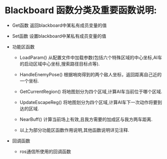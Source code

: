 # Blackboard 函数分类及重要函数说明:
- Get函数
    返回blackboard中某私有成员变量的值  

- Set函数
    设置blackboard中某私有成员变量的值  

- 功能区函数  

    - LoadParam()
        从配置文件中加载参数(包括六个特殊区域的中心坐标,AI车的启动区域中心坐标,搜索路径目标点等).  

    - HandleEnemyPose()
        根据哨岗得到的两个敌人坐标，返回距离自己近的一个坐标.  

    - GetCurrentRegion()
        将地图划分为四个区域,计算AI车当前位于哪个区域.  

    - UpdateEscapeReg()
        将地图划分为四个区域,计算AI车下一次动作将要到达的区域.  

    - NearBuff()
        计算当前场上有效,且我方需要的加成区与我方两车距离.  

    - 以上为部分功能区函数作用说明,其他函数说明详见注释.  

- 回调函数  

    - ros通信所使用的回调函数
